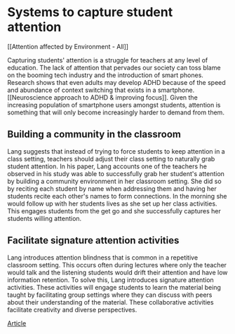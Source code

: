 # Systems to capture student attention
[[Attention affected by Environment - All]]

Capturing students' attention is a struggle for teachers at any level of education. The lack of attention that pervades our society can toss blame on the booming tech industry and the introduction of smart phones. Research shows that even adults may develop ADHD because of the speed and abundance of context switching that exists in a smartphone. [[Neuroscience approach to ADHD & improving focus]]. Given the increasing population of smartphone users amongst students, attention is something that will only become increasingly harder to demand from them. 

## Building a community in the classroom
Lang suggests that instead of trying to force students to keep attention in a class setting, teachers should adjust their class setting to naturally grab student attention. In his paper, Lang accounts one of the teachers he observed in his study was able to successfully grab her student's attention by building a community environment in her classroom setting. She did so by reciting each student by name when addressing them and having her students recite each other's names to form connections. In the morning she would follow up with her students lives as she set up her class activities. This engages students from the get go and she successfully captures her students willing attention. 
	
## Facilitate signature attention activities
Lang introduces attention blindness that is common in a repetitive classroom setting. This occurs often during lectures where only the teacher would talk and the listening students would drift their attention and have low information retention. To solve this, Lang introduces signature attention activities. These activities will engage students to learn the material being taught by facilitating group settings where they can discuss with peers about their understanding of the material. These collaborative activities facilitate creativity and diverse perspectives.

[Article](https://web-p-ebscohost-com.ezproxy.library.uvic.ca/ehost/detail/detail?vid=0&sid=f4a8d84c-c13c-48dd-8c32-16e6fcab4ccb%40redis&bdata=JnNpdGU9ZWhvc3QtbGl2ZSZzY29wZT1zaXRl#AN=2501915&db=nlebk)

